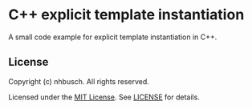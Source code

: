 # C++ explicit template instantiation

A small code example for explicit template instantiation in C++.

## License
Copyright (c) nhbusch. All rights reserved.

Licensed under the [MIT License][license].
See [LICENSE](LICENSE) for details.

<!-- Links -->
[license]: https://opensource.org/licenses/MI